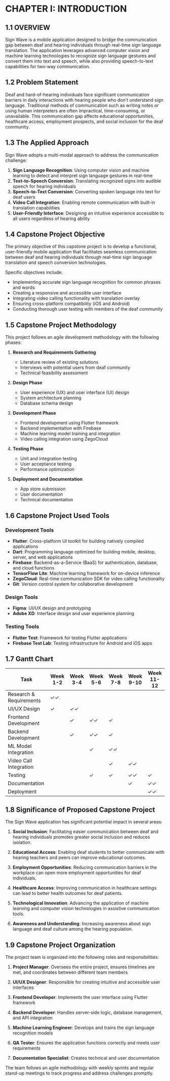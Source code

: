 # CHAPTER I: INTRODUCTION

## 1.1 OVERVIEW

Sign Wave is a mobile application designed to bridge the communication gap between deaf and hearing individuals through real-time sign language translation. The application leverages advanced computer vision and machine learning technologies to recognize sign language gestures and convert them into text and speech, while also providing speech-to-text capabilities for two-way communication.

## 1.2 Problem Statement

Deaf and hard-of-hearing individuals face significant communication barriers in daily interactions with hearing people who don't understand sign language. Traditional methods of communication such as writing notes or using human interpreters are often impractical, time-consuming, or unavailable. This communication gap affects educational opportunities, healthcare access, employment prospects, and social inclusion for the deaf community.

## 1.3 The Applied Approach

Sign Wave adopts a multi-modal approach to address the communication challenge:

1. **Sign Language Recognition**: Using computer vision and machine learning to detect and interpret sign language gestures in real-time
2. **Text-to-Speech Conversion**: Translating recognized signs into audible speech for hearing individuals
3. **Speech-to-Text Conversion**: Converting spoken language into text for deaf users
4. **Video Call Integration**: Enabling remote communication with built-in translation capabilities
5. **User-Friendly Interface**: Designing an intuitive experience accessible to all users regardless of hearing ability

## 1.4 Capstone Project Objective

The primary objective of this capstone project is to develop a functional, user-friendly mobile application that facilitates seamless communication between deaf and hearing individuals through real-time sign language translation and speech conversion technologies.

Specific objectives include:

- Implementing accurate sign language recognition for common phrases and words
- Creating a responsive and accessible user interface
- Integrating video calling functionality with translation overlay
- Ensuring cross-platform compatibility (iOS and Android)
- Conducting thorough user testing with members of the deaf community

## 1.5 Capstone Project Methodology

This project follows an agile development methodology with the following phases:

1. **Research and Requirements Gathering**
   - Literature review of existing solutions
   - Interviews with potential users from deaf community
   - Technical feasibility assessment

2. **Design Phase**
   - User experience (UX) and user interface (UI) design
   - System architecture planning
   - Database schema design

3. **Development Phase**
   - Frontend development using Flutter framework
   - Backend implementation with Firebase
   - Machine learning model training and integration
   - Video calling integration using ZegoCloud

4. **Testing Phase**
   - Unit and integration testing
   - User acceptance testing
   - Performance optimization

5. **Deployment and Documentation**
   - App store submission
   - User documentation
   - Technical documentation

## 1.6 Capstone Project Used Tools

### Development Tools
- **Flutter**: Cross-platform UI toolkit for building natively compiled applications
- **Dart**: Programming language optimized for building mobile, desktop, server, and web applications
- **Firebase**: Backend-as-a-Service (BaaS) for authentication, database, and cloud functions
- **TensorFlow Lite**: Machine learning framework for on-device inference
- **ZegoCloud**: Real-time communication SDK for video calling functionality
- **Git**: Version control system for collaborative development

### Design Tools
- **Figma**: UI/UX design and prototyping
- **Adobe XD**: Interface design and user experience planning

### Testing Tools
- **Flutter Test**: Framework for testing Flutter applications
- **Firebase Test Lab**: Testing infrastructure for Android and iOS apps

## 1.7 Gantt Chart

| Task | Week 1-2 | Week 3-4 | Week 5-6 | Week 7-8 | Week 9-10 | Week 11-12 |
|------|---------|---------|---------|---------|----------|------------|
| Research & Requirements | ✓✓ | | | | | |
| UI/UX Design | ✓ | ✓✓ | | | | |
| Frontend Development | | ✓ | ✓✓ | ✓ | | |
| Backend Development | | ✓ | ✓✓ | ✓ | | |
| ML Model Integration | | | ✓ | ✓✓ | | |
| Video Call Integration | | | | ✓ | ✓✓ | |
| Testing | | | ✓ | ✓ | ✓✓ | ✓ |
| Documentation | | | | | ✓ | ✓✓ |
| Deployment | | | | | | ✓✓ |

## 1.8 Significance of Proposed Capstone Project

The Sign Wave application has significant potential impact in several areas:

1. **Social Inclusion**: Facilitating easier communication between deaf and hearing individuals promotes greater social inclusion and reduces isolation.

2. **Educational Access**: Enabling deaf students to better communicate with hearing teachers and peers can improve educational outcomes.

3. **Employment Opportunities**: Reducing communication barriers in the workplace can open more employment opportunities for deaf individuals.

4. **Healthcare Access**: Improving communication in healthcare settings can lead to better health outcomes for deaf patients.

5. **Technological Innovation**: Advancing the application of machine learning and computer vision technologies in assistive communication tools.

6. **Awareness and Understanding**: Increasing awareness about sign language and deaf culture among the hearing population.

## 1.9 Capstone Project Organization

The project team is organized into the following roles and responsibilities:

1. **Project Manager**: Oversees the entire project, ensures timelines are met, and coordinates between different team members

2. **UI/UX Designer**: Responsible for creating intuitive and accessible user interfaces

3. **Frontend Developer**: Implements the user interface using Flutter framework

4. **Backend Developer**: Handles server-side logic, database management, and API integration

5. **Machine Learning Engineer**: Develops and trains the sign language recognition models

6. **QA Tester**: Ensures the application functions correctly and meets user requirements

7. **Documentation Specialist**: Creates technical and user documentation

The team follows an agile methodology with weekly sprints and regular stand-up meetings to track progress and address challenges promptly.